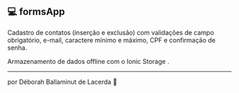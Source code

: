 ## 💻 formsApp

Cadastro de contatos (inserção e exclusão) com validações de campo obrigatório, e-mail, caractere mínimo e máximo, CPF e confirmação de senha. 

Armazenamento de dados offline com o Ionic Storage . 

---

por Déborah Ballaminut de Lacerda 💜

